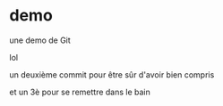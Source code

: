# demo
une demo de Git

lol

un deuxième commit pour être sûr d'avoir bien compris

et un 3è pour se remettre dans le bain